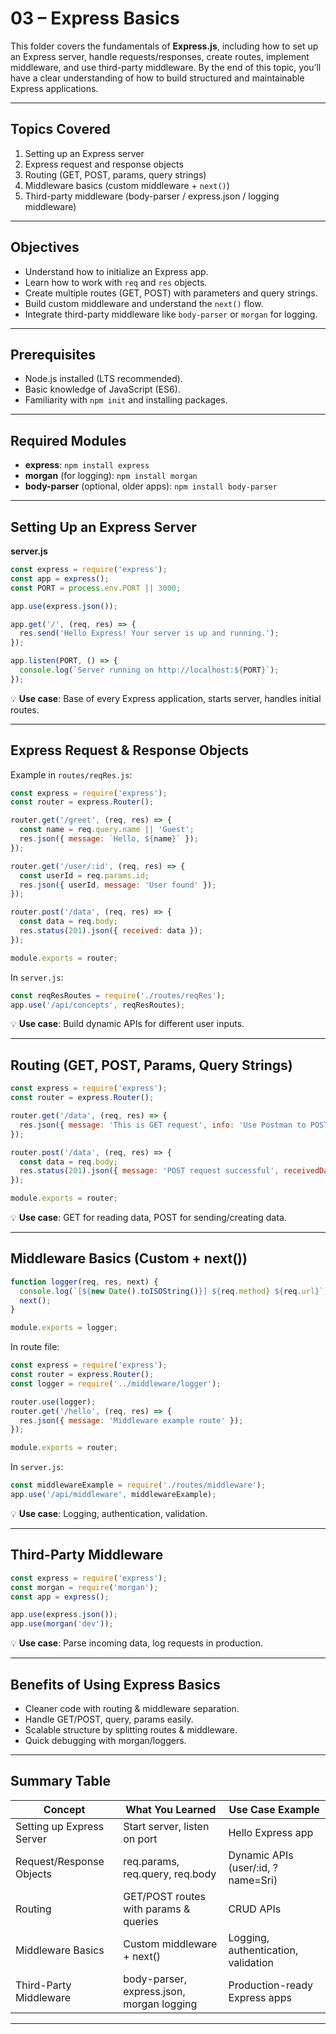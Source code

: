 # 03 – Express Basics

This folder covers the fundamentals of **Express.js**, including how to set up an Express server, handle requests/responses, create routes, implement middleware, and use third-party middleware. By the end of this topic, you’ll have a clear understanding of how to build structured and maintainable Express applications.

---

## Topics Covered

1. Setting up an Express server
2. Express request and response objects
3. Routing (GET, POST, params, query strings)
4. Middleware basics (custom middleware + `next()`)
5. Third-party middleware (body-parser / express.json / logging middleware)

---

## Objectives

* Understand how to initialize an Express app.
* Learn how to work with `req` and `res` objects.
* Create multiple routes (GET, POST) with parameters and query strings.
* Build custom middleware and understand the `next()` flow.
* Integrate third-party middleware like `body-parser` or `morgan` for logging.

---

## Prerequisites

* Node.js installed (LTS recommended).
* Basic knowledge of JavaScript (ES6).
* Familiarity with `npm init` and installing packages.

---

## Required Modules

* **express**: `npm install express`
* **morgan** (for logging): `npm install morgan`
* **body-parser** (optional, older apps): `npm install body-parser`

---

## Setting Up an Express Server

**server.js**

```javascript
const express = require('express');
const app = express();
const PORT = process.env.PORT || 3000;

app.use(express.json());

app.get('/', (req, res) => {
  res.send('Hello Express! Your server is up and running.');
});

app.listen(PORT, () => {
  console.log(`Server running on http://localhost:${PORT}`);
});
```

💡 **Use case**: Base of every Express application, starts server, handles initial routes.

---

## Express Request & Response Objects

Example in `routes/reqRes.js`:

```javascript
const express = require('express');
const router = express.Router();

router.get('/greet', (req, res) => {
  const name = req.query.name || 'Guest';
  res.json({ message: `Hello, ${name}` });
});

router.get('/user/:id', (req, res) => {
  const userId = req.params.id;
  res.json({ userId, message: 'User found' });
});

router.post('/data', (req, res) => {
  const data = req.body;
  res.status(201).json({ received: data });
});

module.exports = router;
```

In `server.js`:

```javascript
const reqResRoutes = require('./routes/reqRes');
app.use('/api/concepts', reqResRoutes);
```

💡 **Use case**: Build dynamic APIs for different user inputs.

---

## Routing (GET, POST, Params, Query Strings)

```javascript
const express = require('express');
const router = express.Router();

router.get('/data', (req, res) => {
  res.json({ message: 'This is GET request', info: 'Use Postman to POST data here' });
});

router.post('/data', (req, res) => {
  const data = req.body;
  res.status(201).json({ message: 'POST request successful', receivedData: data });
});

module.exports = router;
```

💡 **Use case**: GET for reading data, POST for sending/creating data.

---

## Middleware Basics (Custom + next())

```javascript
function logger(req, res, next) {
  console.log(`[${new Date().toISOString()}] ${req.method} ${req.url}`);
  next();
}

module.exports = logger;
```

In route file:

```javascript
const express = require('express');
const router = express.Router();
const logger = require('../middleware/logger');

router.use(logger);
router.get('/hello', (req, res) => {
  res.json({ message: 'Middleware example route' });
});

module.exports = router;
```

In `server.js`:

```javascript
const middlewareExample = require('./routes/middleware');
app.use('/api/middleware', middlewareExample);
```

💡 **Use case**: Logging, authentication, validation.

---

## Third-Party Middleware

```javascript
const express = require('express');
const morgan = require('morgan');
const app = express();

app.use(express.json());
app.use(morgan('dev'));
```

💡 **Use case**: Parse incoming data, log requests in production.

---

## Benefits of Using Express Basics

* Cleaner code with routing & middleware separation.
* Handle GET/POST, query, params easily.
* Scalable structure by splitting routes & middleware.
* Quick debugging with morgan/loggers.

---

## Summary Table

| Concept                   | What You Learned                          | Use Case Example                    |
| ------------------------- | ----------------------------------------- | ----------------------------------- |
| Setting up Express Server | Start server, listen on port              | Hello Express app                   |
| Request/Response Objects  | req.params, req.query, req.body           | Dynamic APIs (user/:id, ?name=Sri)  |
| Routing                   | GET/POST routes with params & queries     | CRUD APIs                           |
| Middleware Basics         | Custom middleware + next()                | Logging, authentication, validation |
| Third-Party Middleware    | body-parser, express.json, morgan logging | Production-ready Express apps       |

---